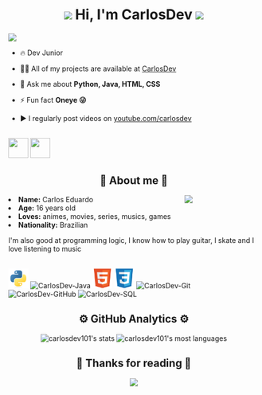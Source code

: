 <h1 align="center"><img src="https://media1.giphy.com/media/j6xRdO7moPh2cgGMHN/giphy.gif?cid=ecf05e47q3675hprhj8jg65q4gzxtq2ef2v68mkhd8uifl2v&rid=giphy.gif&ct=s" width="30"> Hi, I'm CarlosDev <img src="https://media1.giphy.com/media/j6xRdO7moPh2cgGMHN/giphy.gif?cid=ecf05e47q3675hprhj8jg65q4gzxtq2ef2v68mkhd8uifl2v&rid=giphy.gif&ct=s" width="30"></h1>

<img src= "https://media4.giphy.com/media/lS1zYaDPbCldvckT3f/giphy.gif?cid=ecf05e47c83gr72eo87zy31x7ubwobltdv3vkpt113gmfrks&rid=giphy.gif&ct=g" width="50%" align="center">

- 🔥 Dev Junior 

- 👨‍💻 All of my projects are available at [CarlosDev](https://github.com/CarlosDev101)

- 💬 Ask me about **Python, Java, HTML, CSS**

- ⚡ Fun fact **Oneye 😜**

- ▶️ I regularly post videos on [youtube.com/carlosdev](https://www.youtube.com/channel/UC6YLQsrK7aYpA2LgbVOmYiQ)
<br><br>
<div align="left">
  <a href="https://www.youtube.com/channel/UC6YLQsrK7aYpA2LgbVOmYiQ" target="_blank"><img height="40" width="40" src="https://multarte.com.br/wp-content/uploads/2020/04/youtube_logo.png"></a>
  <a href="https://discord.com/users/653373680776380461" target="_blank"><img height="40" width="40" src="https://d33wubrfki0l68.cloudfront.net/7f988ede7749e1e355b9faef32c66c4b0b13ee87/a9900/assets/images/tool-icons/discord.png"></a>
</div>

<div>
<h2 align="center"> 🐺 About me 🐺 </h2>
<img src="https://media4.giphy.com/media/l4FGF4DVYSeS5oIx2/giphy.gif?cid=ecf05e47fo90kh8otnjj4b3vxj76mi7q492mwut7avu3sriv&rid=giphy.gif&ct=g"  width="150px" align="right">
<li>
  <b>Name:</b> Carlos Eduardo
</li>
<li>
  <b>Age:</b> 16 years old
</li>
<li>
<b>Loves:</b> animes, movies, series, musics, games
</li>
<li>
<b>Nationality:</b> Brazilian
</li>
</div>

I'm also good at programming logic, I know how to play guitar, I skate and I love listening to music
<div style="display: inline_block"><br>
  <img  alt="CarlosDev-Python" height="40" width="40" src="https://raw.githubusercontent.com/devicons/devicon/master/icons/python/python-original.svg">
  <img  alt="CarlosDev-Java" height="40" width="40" src="https://th.bing.com/th/id/R.2ebcc816698b99a4161299534445dd02?rik=F5u5EFRfzveRpw&riu=http%3a%2f%2fcheckpoint-it.hu%2f_media%2fimg%2fsmall%2ficons8-java-480.png&ehk=4bCNLeQJRMzHfk6uWAJR%2bq02OEnL%2fqQguYJBmz3TsPw%3d&risl=&pid=ImgRaw&r=0&sres=1&sresct=1"> 
  <img  alt="CarlosDev-HTML" height="40" width="40" src="https://raw.githubusercontent.com/devicons/devicon/master/icons/html5/html5-original.svg">
  <img  alt="CarlosDev-CSS" height="40" width="40" src="https://raw.githubusercontent.com/devicons/devicon/master/icons/css3/css3-original.svg">
  <img  alt="CarlosDev-Git" height="40" width="40" src="https://th.bing.com/th/id/R.5dad01124c25d19c78aa763d94c6c3ee?rik=O6yFxpwCtIymFA&pid=ImgRaw&r=0">
  <img  alt="CarlosDev-GitHub" height="40" width="40" src="https://th.bing.com/th/id/R.2026177e53f54db9f2f5bd4301710889?rik=Y0wZcc7tCGgq8A&pid=ImgRaw&r=0">
  <img  alt="CarlosDev-SQL" height="40" width="40" src="https://www.freepnglogos.com/uploads/logo-mysql-png/logo-mysql-mysql-logo-png-images-are-download-crazypng-21.png">
  <p align="left">
</div>

<h2 align="center">⚙️ GitHub Analytics ⚙️</h2>

<p align="center">
<img width="380em" src="https://github-readme-stats.vercel.app/api?username=carlosdev101&show_icons=true&theme=vision-friendly-dark" alt="carlosdev101's stats"/>
<img width="380em" src="https://github-readme-stats.vercel.app/api/top-langs/?username=carlosdev101&layout=compact&theme=vision-friendly-dark" alt="carlosdev101's most languages"/>
</p>
<h2 align="center">💖 Thanks for reading 💖</h2>
<div align="center">
<img src="https://media3.giphy.com/media/FcqKy4Kj7XOK0hCW4g/giphy.gif?cid=ecf05e47vn0amvc9iz9iuu1979894uijfx9tjwl9a37eszjc&rid=giphy.gif&ct=g">
</div>


